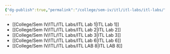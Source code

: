 ```yaml
---
{"dg-publish":true,"permalink":"/college/sem-iv/itl/itl-labs/itl-labs/"}
---
```



- [[College/Sem IV/ITL/ITL Labs/ITL Lab 1\|ITL Lab 1]]
- [[College/Sem IV/ITL/ITL Labs/ITL Lab 2\|ITL Lab 2]]
- [[College/Sem IV/ITL/ITL Labs/ITL Lab 3\|ITL Lab 3]]
- [[College/Sem IV/ITL/ITL Labs/ITL Lab 6\|ITL Lab 6]]
- [[College/Sem IV/ITL/ITL Labs/ITL LAB 8\|ITL LAB 8]]


